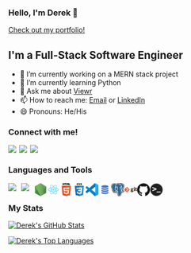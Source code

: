 ### Hello, I'm Derek 👋

[Check out my portfolio!](https://deli123.github.io/Portfolio/)

## I'm a Full-Stack Software Engineer
- 🔭 I’m currently working on a MERN stack project
- 🌱 I’m currently learning Python
- 💬 Ask me about [Viewr](https://viewrr.herokuapp.com/)
- 📫 How to reach me: [Email](mailto:liderek63@gmail.com) or [LinkedIn](https://www.linkedin.com/in/derli/)
- 😄 Pronouns: He/His

### **Connect with me!**
[<img align="left" width="22px" background-color="white" src="https://cdn.jsdelivr.net/npm/simple-icons@v3/icons/linkedin.svg" />][linkedin]
[<img align="left" width="22px" background-color="white" src="https://cdn.jsdelivr.net/npm/simple-icons@3.13.0/icons/angellist.svg" />][angellist]
[<img align="left" width="22px" background-color="white" src="https://cdn.jsdelivr.net/npm/simple-icons@3.13.0/icons/gmail.svg" />][email]

<br>

### **Languages and Tools**
<img align="left" width="26px" src="https://raw.githubusercontent.com/jmnote/z-icons/master/svg/ruby.svg" />
<img align="left" width="26px" src="https://raw.githubusercontent.com/jmnote/z-icons/master/svg/javascript.svg" />
<img align="left" width="26px" src="https://raw.githubusercontent.com/github/explore/80688e429a7d4ef2fca1e82350fe8e3517d3494d/topics/nodejs/nodejs.png" />
<img align="left" width="26px" src="https://raw.githubusercontent.com/github/explore/80688e429a7d4ef2fca1e82350fe8e3517d3494d/topics/react/react.png" />
<img align="left" width="26px" src="https://raw.githubusercontent.com/github/explore/80688e429a7d4ef2fca1e82350fe8e3517d3494d/topics/html/html.png" />
<img align="left" width="26px" src="https://raw.githubusercontent.com/github/explore/80688e429a7d4ef2fca1e82350fe8e3517d3494d/topics/css/css.png" />
<img align="left" width="26px" src="https://raw.githubusercontent.com/github/explore/80688e429a7d4ef2fca1e82350fe8e3517d3494d/topics/visual-studio-code/visual-studio-code.png" />
<img align="left" width="26px" src="https://raw.githubusercontent.com/github/explore/80688e429a7d4ef2fca1e82350fe8e3517d3494d/topics/sql/sql.png" />
<img align="left" width="26px" src="https://raw.githubusercontent.com/github/explore/80688e429a7d4ef2fca1e82350fe8e3517d3494d/topics/postgresql/postgresql.png" />
<img align="left" width="26px" src="https://raw.githubusercontent.com/github/explore/80688e429a7d4ef2fca1e82350fe8e3517d3494d/topics/git/git.png" />
<img align="left" width="26px" src="https://raw.githubusercontent.com/github/explore/78df643247d429f6cc873026c0622819ad797942/topics/github/github.png" />
<img align="left" width="26px" src="https://raw.githubusercontent.com/github/explore/80688e429a7d4ef2fca1e82350fe8e3517d3494d/topics/terminal/terminal.png" />

<br>

### **My Stats**

[![Derek's GitHub Stats](https://github-readme-stats.vercel.app/api?username=deli123&show_icons=true&count_private=true)](#)

[![Derek's Top Languages](https://github-readme-stats.vercel.app/api/top-langs/?username=deli123)](#)

[linkedin]: https://www.linkedin.com/in/derli/
[angellist]: https://angel.co/u/derek-li-30
[email]: mailto:liderek63@gmail.com
